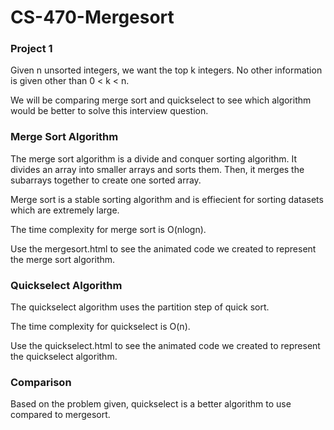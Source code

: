# CS-470-Mergesort
### Project 1 
Given n unsorted integers, we want the top k integers. No other information is given other than 0 < k < n.

We will be comparing merge sort and quickselect to see which algorithm would be better to solve this interview question.

### Merge Sort Algorithm
The merge sort algorithm is a divide and conquer sorting algorithm. It divides an array into smaller arrays and sorts them.  Then, it merges the subarrays together to create one sorted array.  

Merge sort is a stable sorting algorithm and is effiecient for sorting datasets which are extremely large.

The time complexity for merge sort is O(nlogn).

Use the mergesort.html to see the animated code we created to represent the merge sort algorithm.


### Quickselect Algorithm 
The quickselect algorithm uses the partition step of quick sort. 

The time complexity for quickselect is O(n).

Use the quickselect.html to see the animated code we created to represent the quickselect algorithm.


### Comparison

Based on the problem given, quickselect is a better algorithm to use compared to mergesort. 
